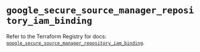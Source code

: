 # `google_secure_source_manager_repository_iam_binding`

Refer to the Terraform Registry for docs: [`google_secure_source_manager_repository_iam_binding`](https://registry.terraform.io/providers/hashicorp/google-beta/6.5.0/docs/resources/google_secure_source_manager_repository_iam_binding).
